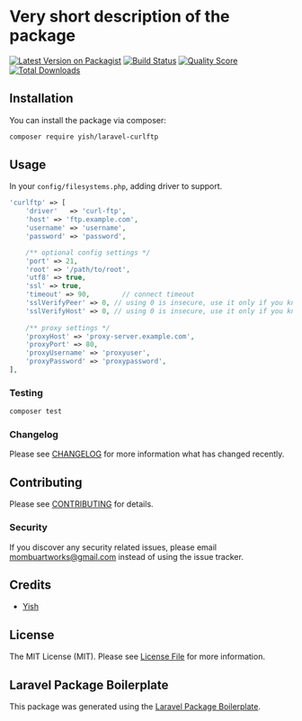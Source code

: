 # Very short description of the package

[![Latest Version on Packagist](https://img.shields.io/packagist/v/yish/laravel-curlftp.svg?style=flat-square)](https://packagist.org/packages/yish/laravel-curlftp)
[![Build Status](https://img.shields.io/travis/yish/laravel-curlftp/master.svg?style=flat-square)](https://travis-ci.org/yish/laravel-curlftp)
[![Quality Score](https://img.shields.io/scrutinizer/g/yish/laravel-curlftp.svg?style=flat-square)](https://scrutinizer-ci.com/g/yish/laravel-curlftp)
[![Total Downloads](https://img.shields.io/packagist/dt/yish/laravel-curlftp.svg?style=flat-square)](https://packagist.org/packages/yish/laravel-curlftp)

## Installation

You can install the package via composer:

```bash
composer require yish/laravel-curlftp
```

## Usage
In your `config/filesystems.php`, adding driver to support.
``` php
'curlftp' => [
    'driver'   => 'curl-ftp',
    'host' => 'ftp.example.com',
    'username' => 'username',
    'password' => 'password',

    /** optional config settings */
    'port' => 21,
    'root' => '/path/to/root',
    'utf8' => true,
    'ssl' => true,
    'timeout' => 90,		// connect timeout
    'sslVerifyPeer' => 0, // using 0 is insecure, use it only if you know what you're doing
    'sslVerifyHost' => 0, // using 0 is insecure, use it only if you know what you're doing
    
    /** proxy settings */
    'proxyHost' => 'proxy-server.example.com',
    'proxyPort' => 80,
    'proxyUsername' => 'proxyuser',
    'proxyPassword' => 'proxypassword',
],
```

### Testing

``` bash
composer test
```

### Changelog

Please see [CHANGELOG](CHANGELOG.md) for more information what has changed recently.

## Contributing

Please see [CONTRIBUTING](CONTRIBUTING.md) for details.

### Security

If you discover any security related issues, please email mombuartworks@gmail.com instead of using the issue tracker.

## Credits

- [Yish](https://github.com/Mombuyish)

## License

The MIT License (MIT). Please see [License File](LICENSE.md) for more information.

## Laravel Package Boilerplate

This package was generated using the [Laravel Package Boilerplate](https://laravelpackageboilerplate.com).